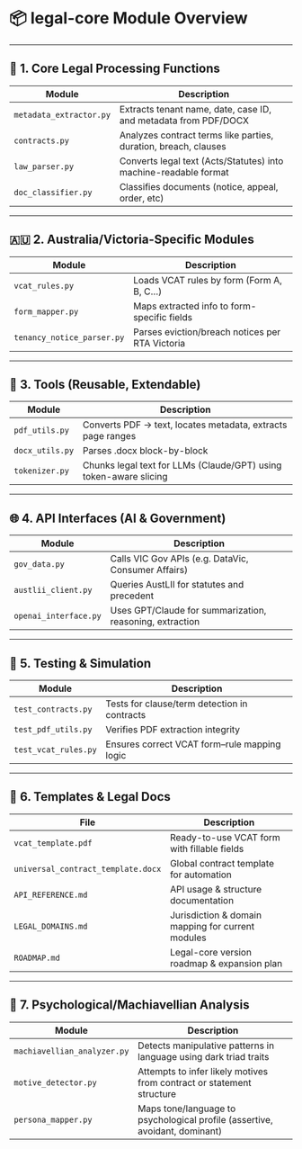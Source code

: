 # 📦 legal-core Module Overview

---

## 🧩 1. Core Legal Processing Functions

| Module | Description |
|--------|-------------|
| `metadata_extractor.py` | Extracts tenant name, date, case ID, and metadata from PDF/DOCX |
| `contracts.py` | Analyzes contract terms like parties, duration, breach, clauses |
| `law_parser.py` | Converts legal text (Acts/Statutes) into machine-readable format |
| `doc_classifier.py` | Classifies documents (notice, appeal, order, etc) |

---

## 🇦🇺 2. Australia/Victoria-Specific Modules

| Module | Description |
|--------|-------------|
| `vcat_rules.py` | Loads VCAT rules by form (Form A, B, C…) |
| `form_mapper.py` | Maps extracted info to form-specific fields |
| `tenancy_notice_parser.py` | Parses eviction/breach notices per RTA Victoria |

---

## 🔧 3. Tools (Reusable, Extendable)

| Module | Description |
|--------|-------------|
| `pdf_utils.py` | Converts PDF → text, locates metadata, extracts page ranges |
| `docx_utils.py` | Parses .docx block-by-block |
| `tokenizer.py` | Chunks legal text for LLMs (Claude/GPT) using token-aware slicing |

---

## 🌐 4. API Interfaces (AI & Government)

| Module | Description |
|--------|-------------|
| `gov_data.py` | Calls VIC Gov APIs (e.g. DataVic, Consumer Affairs) |
| `austlii_client.py` | Queries AustLII for statutes and precedent |
| `openai_interface.py` | Uses GPT/Claude for summarization, reasoning, extraction |

---

## 🧪 5. Testing & Simulation

| Module | Description |
|--------|-------------|
| `test_contracts.py` | Tests for clause/term detection in contracts |
| `test_pdf_utils.py` | Verifies PDF extraction integrity |
| `test_vcat_rules.py` | Ensures correct VCAT form–rule mapping logic |

---

## 📁 6. Templates & Legal Docs

| File | Description |
|------|-------------|
| `vcat_template.pdf` | Ready-to-use VCAT form with fillable fields |
| `universal_contract_template.docx` | Global contract template for automation |
| `API_REFERENCE.md` | API usage & structure documentation |
| `LEGAL_DOMAINS.md` | Jurisdiction & domain mapping for current modules |
| `ROADMAP.md` | Legal-core version roadmap & expansion plan |

---

## 🧠 7. Psychological/Machiavellian Analysis

| Module | Description |
|--------|-------------|
| `machiavellian_analyzer.py` | Detects manipulative patterns in language using dark triad traits |
| `motive_detector.py` | Attempts to infer likely motives from contract or statement structure |
| `persona_mapper.py` | Maps tone/language to psychological profile (assertive, avoidant, dominant) |
